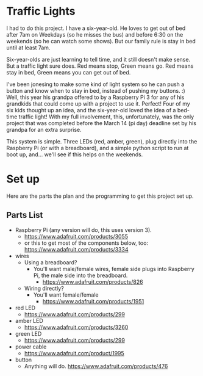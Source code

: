 # Traffic Lights

I had to do this project. I have a six-year-old. He loves to get out of bed
after 7am on Weekdays (so he misses the bus) and before 6:30 on the weekends (so
he can watch some shows). But our family rule is stay in bed until at least 7am.

Six-year-olds are just learning to tell time, and it still doesn't make sense.
But a traffic light sure does. Red means stop, Green means go. Red means stay in
bed, Green means you can get out of bed.

I've been jonesing to make some kind of light system so he can push a button and
know when to stay in bed, instead of pushing my buttons. :) Well, this year his
grandpa offered to by a Raspberry Pi 3 for any of his grandkids that could come
up with a project to use it. Perfect! Four of my six kids thought up an idea,
and the six-year-old loved the idea of a bed-time traffic light! With my full
involvement, this, unfortunately, was the only project that was completed before
the March 14 (pi day) deadline set by his grandpa for an extra surprise.

This system is simple. Three LEDs (red, amber, green), plug directly into the
Raspberry Pi (or with a breadboard), and a simple python script to run at boot
up, and... we'll see if this helps on the weekends.

# Set up

Here are the parts the plan and the programming to get this project set up.

## Parts List

  - Raspberry Pi (any version will do, this uses version 3).
    - https://www.adafruit.com/products/3055
    - or this to get most of the components below, too: https://www.adafruit.com/products/3334
  - wires
    - Using a breadboard?
      - You'll want male/female wires, female side plugs into Raspberry Pi, the
        male side into the breadboard.
        - https://www.adafruit.com/products/826
    - Wiring directly?
      - You'll want female/female
        - https://www.adafruit.com/products/1951
  - red LED
    - https://www.adafruit.com/products/299
  - amber LED
    - https://www.adafruit.com/products/3260
  - green LED
    - https://www.adafruit.com/products/299
  - power cable
    - https://www.adafruit.com/product/1995
  - button 
    - Anything will do. https://www.adafruit.com/products/476

